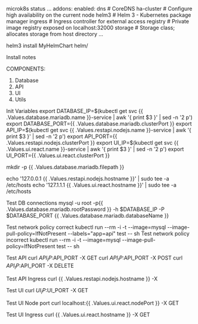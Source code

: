 
microk8s status
...
addons:
  enabled:
    dns                  # CoreDNS
    ha-cluster           # Configure high availability on the current node
    helm3                # Helm 3 - Kubernetes package manager
    ingress              # Ingress controller for external access
    registry             # Private image registry exposed on localhost:32000
    storage              # Storage class; allocates storage from host directory
...

helm3 install MyHelmChart helm/

Install notes

COMPONENTS:
1. Database
2. API
3. UI
4. Utils

Init Variables 
  export DATABASE_IP=$(kubectl get svc {{ .Values.database.mariadb.name }}-service |  awk '{ print $3  }' | sed -n '2 p')
  export DATABASE_PORT={{ .Values.database.mariadb.clusterPort }}
  export API_IP=$(kubectl get svc {{ .Values.restapi.nodejs.name }}-service |  awk '{ print $3  }' | sed -n '2 p')
  export API_PORT={{ .Values.restapi.nodejs.clusterPort }}
  export UI_IP=$(kubectl get svc {{ .Values.ui.react.name }}-service |  awk '{ print $3  }' | sed -n '2 p')
  export UI_PORT={{ .Values.ui.react.clusterPort }}

  mkdir -p {{ .Values.database.mariadb.filepath }}

  echo '127.0.0.1 {{ .Values.restapi.nodejs.hostname }}' | sudo tee -a /etc/hosts
  echo '127.1.1.1 {{ .Values.ui.react.hostname }}' | sudo tee -a /etc/hosts

Test DB connections
  mysql -u root -p{{ .Values.database.mariadb.rootPassword }} -h $DATABASE_IP -P $DATABASE_PORT {{ .Values.database.mariadb.databaseName }} 

Test network policy correct
  kubectl run --rm -i -t --image=mysql --image-pull-policy=IfNotPresent --labels="app=api" test -- sh
Test network policy incorrect
  kubectl run --rm -i -t --image=mysql --image-pull-policy=IfNotPresent test -- sh

Test API
  curl $API_IP:$API_PORT -X GET
  curl $API_IP:$API_PORT -X POST
  curl $API_IP:$API_PORT -X DELETE

Test API Ingress
  curl {{ .Values.restapi.nodejs.hostname }} -X

Test UI
  curl $UI_IP:$UI_PORT -X GET

Test UI Node port
  curl localhost:{{ .Values.ui.react.nodePort }} -X GET

Test UI Ingress
  curl {{ .Values.ui.react.hostname }} -X GET
